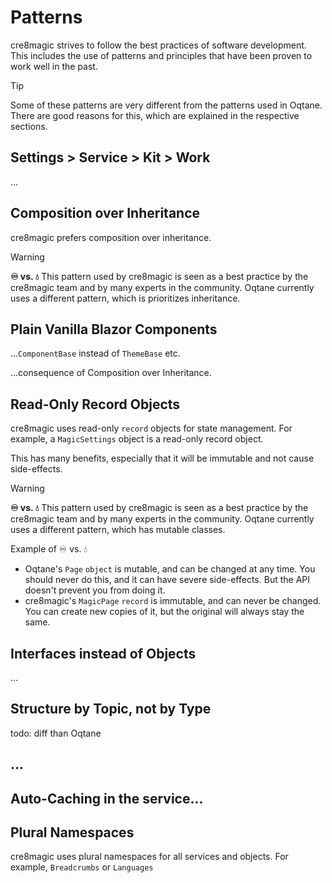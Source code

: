 # Patterns

cre8magic strives to follow the best practices of software development.
This includes the use of patterns and principles that have been proven to work well in the past.

> [!TIP]
> Some of these patterns are very different from the patterns used in Oqtane.
> There are good reasons for this, which are explained in the respective sections.

## Settings > Service > Kit > Work

...



## Composition over Inheritance

cre8magic prefers composition over inheritance.

> [!WARNING]
> **♾️ vs. 💧**
> This pattern used by cre8magic is seen as a best practice by the cre8magic team
> and by many experts in the community.
> Oqtane currently uses a different pattern, which is prioritizes inheritance.

## Plain Vanilla Blazor Components

...`ComponentBase` instead of `ThemeBase` etc.

...consequence of Composition over Inheritance.

## Read-Only Record Objects

cre8magic uses read-only `record` objects for state management.
For example, a `MagicSettings` object is a read-only record object.

This has many benefits, especially that it will be immutable and not cause side-effects.

> [!WARNING]
> **♾️ vs. 💧**
> This pattern used by cre8magic is seen as a best practice by the cre8magic team
> and by many experts in the community.
> Oqtane currently uses a different pattern, which has mutable classes.

Example of ♾️ vs. 💧

* Oqtane's `Page` `object` is mutable, and can be changed at any time.
    You should never do this, and it can have severe side-effects.
    But the API doesn't prevent you from doing it.
* cre8magic's `MagicPage` `record` is immutable, and can never be changed.
    You can create new copies of it, but the original will always stay the same.

## Interfaces instead of Objects

...

## Structure by Topic, not by Type

todo: diff than Oqtane

## ...

## Auto-Caching in the service...


## Plural Namespaces

cre8magic uses plural namespaces for all services and objects.
For example, `Breadcrumbs` or `Languages`
